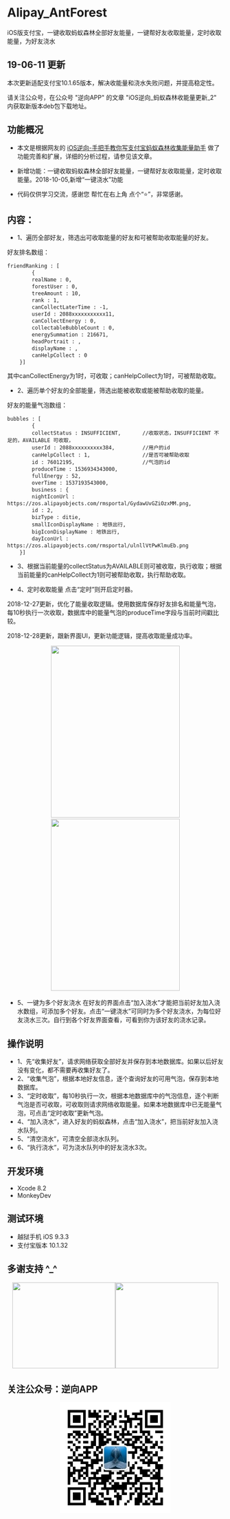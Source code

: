 # Alipay_AntForest
iOS版支付宝，一键收取蚂蚁森林全部好友能量，一键帮好友收取能量，定时收取能量，为好友浇水


## 19-06-11 更新
本次更新适配支付宝10.1.65版本，解决收能量和浇水失败问题，并提高稳定性。

请关注公众号，在公众号 "逆向APP" 的文章 "iOS逆向_蚂蚁森林收能量更新_2" 内获取新版本deb包下载地址。





## 功能概况
- 本文是根据网友的 [iOS逆向-手把手教你写支付宝蚂蚁森林收集能量助手](https://blog.csdn.net/kissing_huo/article/details/78548942?locationNum=8) 做了功能完善和扩展，详细的分析过程，请参见该文章。

- 新增功能：一键收取蚂蚁森林全部好友能量，一键帮好友收取能量，定时收取能量。2018-10-05,新增“一键浇水”功能

- 代码仅供学习交流，感谢您 帮忙在右上角 点个“⭐️”，非常感谢。


## 内容：

- 1、遍历全部好友，筛选出可收取能量的好友和可被帮助收取能量的好友。

好友排名数组：
```
friendRanking : [
		{
		realName : 0,
		forestUser : 0,
		treeAmount : 10,
		rank : 1,
		canCollectLaterTime : -1,
		userId : 2088xxxxxxxxxxx11,
		canCollectEnergy : 0,
		collectableBubbleCount : 0,
		energySummation : 216671,
		headPortrait : ,
		displayName : ,
		canHelpCollect : 0
	}]
```
其中canCollectEnergy为1时，可收取；canHelpCollect为1时，可被帮助收取。


- 2、遍历单个好友的全部能量，筛选出能被收取或能被帮助收取的能量。

好友的能量气泡数组：
```
bubbles : [
		{
		collectStatus : INSUFFICIENT,		//收取状态，INSUFFICIENT 不足的，AVAILABLE 可收取，
		userId : 2088xxxxxxxxxx384,			//用户的id
		canHelpCollect : 1,					//是否可被帮助收取
		id : 76012195,						//气泡的id
		produceTime : 1536934343000,
		fullEnergy : 52,
		overTime : 1537193543000,
		business : {
		nightIconUrl : https://zos.alipayobjects.com/rmsportal/GydawUvGZiOzxMM.png,
		id : 2,
		bizType : ditie,
		smallIconDisplayName : 地铁出行,
		bigIconDisplayName : 地铁出行,
		dayIconUrl : https://zos.alipayobjects.com/rmsportal/ulnllVtPwKlmuEb.png
	}]
```




- 3、根据当前能量的collectStatus为AVAILABLE则可被收取，执行收取；根据当前能量的canHelpCollect为1则可被帮助收取，执行帮助收取。


- 4、定时收取能量
点击“定时”则开启定时器。

2018-12-27更新，优化了能量收取逻辑。使用数据库保存好友排名和能量气泡，每10秒执行一次收取，数据库中的能量气泡的produceTime字段与当前时间戳比较。

2018-12-28更新，跟新界面UI，更新功能逻辑，提高收取能量成功率。
<div align=center><img width="300" height="400" src="./images/10timer2@2x.png"/></div>

<div align=center><img width="300" height="400" src="./images/record@2x.png"/></div>



- 5、一键为多个好友浇水
在好友的界面点击“加入浇水”才能把当前好友加入浇水数组，可添加多个好友。点击“一键浇水”可同时为多个好友浇水，为每位好友浇水三次。自行到各个好友界面查看，可看到你为该好友的浇水记录。

## 操作说明
- 1、先“收集好友”，请求网络获取全部好友并保存到本地数据库。如果以后好友没有变化，都不需要再收集好友了。
- 2、“收集气泡”，根据本地好友信息，逐个查询好友的可用气泡，保存到本地数据库。
- 3、“定时收取”，每10秒执行一次，根据本地数据库中的气泡信息，逐个判断气泡是否可收取，可收取则请求网络收取能量。如果本地数据库中已无能量气泡，可点击“定时收取”更新气泡。
- 4、“加入浇水”，进入好友的蚂蚁森林，点击“加入浇水”，把当前好友加入浇水队列。
- 5、“清空浇水”，可清空全部浇水队列。
- 6、“执行浇水”，可为浇水队列中的好友浇水3次。

## 开发环境
- Xcode 8.2
- MonkeyDev

## 测试环境
- 越狱手机 iOS 9.3.3
- 支付宝版本 10.1.32


## 多谢支持 ^_^
<div align=center><img width="240" height="200" src="./images/zhifubao@2x.png"/><t/><img width="240" height="200" src="./images/wechatpay@2x.png"/></div>

## 关注公众号：逆向APP
<div align=center><img width="258" height="258" src="./images/qrcode_gongzhonghao.jpg"/>



